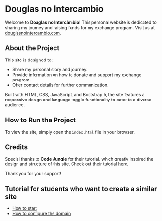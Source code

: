 # Douglas no Intercambio

Welcome to **Douglas no Intercâmbio**! This personal website is dedicated to sharing my journey and raising funds for my exchange program. Visit us at [douglasnointercambio.com](http://douglasnointercambio.com).

## About the Project

This site is designed to:

- Share my personal story and journey.
- Provide information on how to donate and support my exchange program.
- Offer contact details for further communication.

Built with HTML, CSS, JavaScript, and Bootstrap 5, the site features a responsive design and language toggle functionality to cater to a diverse audience.

## How to Run the Project

To view the site, simply open the `index.html` file in your browser.

## Credits

Special thanks to **Code Jungle** for their tutorial, which greatly inspired the design and structure of this site. Check out their tutorial [here](https://youtu.be/cZj0j7rCcek).

Thank you for your support!

## Tutorial for students who want to create a similar site

- [How to start](https://youtu.be/HhV5jeboMi4)
- [How to configure the domain](https://youtu.be/m1WEqLE4BRQ)
